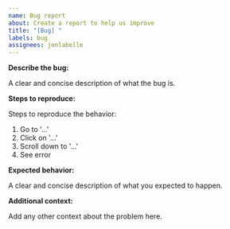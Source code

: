 ```yaml
---
name: Bug report
about: Create a report to help us improve
title: "[Bug] "
labels: bug
assignees: jonlabelle
---
```


**Describe the bug:**

A clear and concise description of what the bug is.

**Steps to reproduce:**

Steps to reproduce the behavior:

1. Go to '...'
2. Click on '...'
3. Scroll down to '...'
4. See error

**Expected behavior:**

A clear and concise description of what you expected to happen.

**Additional context:**

Add any other context about the problem here.
